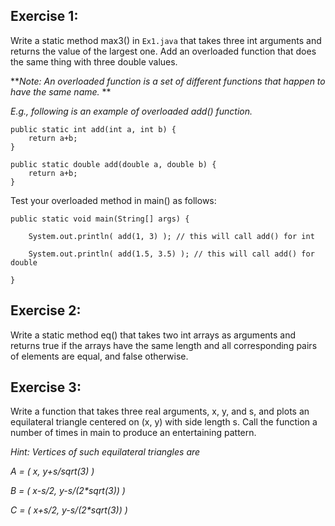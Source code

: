 ## Exercise 1:
Write a static method max3() in `Ex1.java` that takes three int arguments and returns the value of the largest one. Add an overloaded function that does the same thing with three double values.

**_Note: An overloaded function is a set of different functions that happen to have the same name._ **

_E.g., following is an example of overloaded add() function._

```
public static int add(int a, int b) { 
    return a+b; 
}

public static double add(double a, double b) { 
    return a+b;
}
```

Test your overloaded method in main() as follows:

```
public static void main(String[] args) {

    System.out.println( add(1, 3) ); // this will call add() for int

    System.out.println( add(1.5, 3.5) ); // this will call add() for double

}
``` 

## Exercise 2:
Write a static method eq() that takes two int arrays as arguments and returns true if the arrays have the same length and all corresponding pairs of elements are equal, and false otherwise.

## Exercise 3:
Write a function that takes three real arguments, x, y, and s, and plots an equilateral triangle centered on (x, y) with side length s. Call the function a number of times in main to produce an entertaining pattern.

_Hint: Vertices of such equilateral triangles are_

_A = ( x, y+s/sqrt(3) )_

_B = ( x-s/2, y-s/(2*sqrt(3)) )_

_C = ( x+s/2, y-s/(2*sqrt(3)) )_
